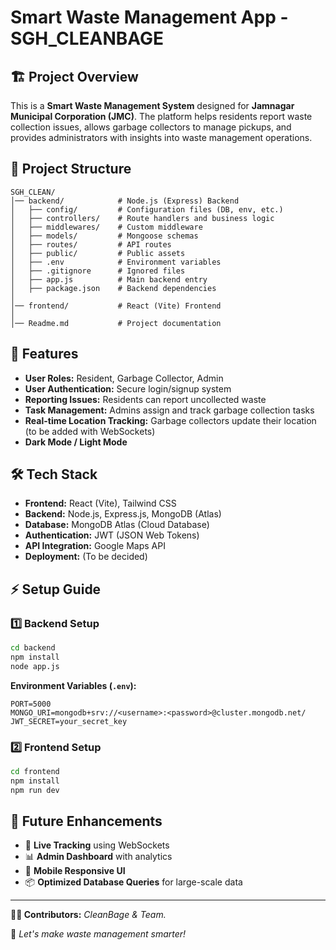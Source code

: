 # Smart Waste Management App - SGH_CLEANBAGE

## 🏗️ Project Overview
This is a **Smart Waste Management System** designed for **Jamnagar Municipal Corporation (JMC)**. The platform helps residents report waste collection issues, allows garbage collectors to manage pickups, and provides administrators with insights into waste management operations.

## 📁 Project Structure
```
SGH_CLEAN/
│── backend/            # Node.js (Express) Backend
│   ├── config/         # Configuration files (DB, env, etc.)
│   ├── controllers/    # Route handlers and business logic
│   ├── middlewares/    # Custom middleware
│   ├── models/         # Mongoose schemas
│   ├── routes/         # API routes
│   ├── public/         # Public assets
│   ├── .env            # Environment variables
│   ├── .gitignore      # Ignored files
│   ├── app.js          # Main backend entry
│   ├── package.json    # Backend dependencies
│
│── frontend/           # React (Vite) Frontend
│
│── Readme.md           # Project documentation
```

## 🚀 Features
- **User Roles:** Resident, Garbage Collector, Admin
- **User Authentication:** Secure login/signup system
- **Reporting Issues:** Residents can report uncollected waste
- **Task Management:** Admins assign and track garbage collection tasks
- **Real-time Location Tracking:** Garbage collectors update their location (to be added with WebSockets)
- **Dark Mode / Light Mode**

## 🛠️ Tech Stack
- **Frontend:** React (Vite), Tailwind CSS
- **Backend:** Node.js, Express.js, MongoDB (Atlas)
- **Database:** MongoDB Atlas (Cloud Database)
- **Authentication:** JWT (JSON Web Tokens)
- **API Integration:** Google Maps API
- **Deployment:** (To be decided)

## ⚡ Setup Guide
### 1️⃣ Backend Setup
```sh
cd backend
npm install
node app.js
```
**Environment Variables (`.env`):**
```
PORT=5000
MONGO_URI=mongodb+srv://<username>:<password>@cluster.mongodb.net/
JWT_SECRET=your_secret_key
```

### 2️⃣ Frontend Setup
```sh 
cd frontend 
npm install
npm run dev
```

## 📌 Future Enhancements
- 📍 **Live Tracking** using WebSockets
- 📊 **Admin Dashboard** with analytics
- 📱 **Mobile Responsive UI**
- 📦 **Optimized Database Queries** for large-scale data

---
**👨‍💻 Contributors:** _CleanBage & Team._

🚀 *Let's make waste management smarter!*

